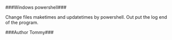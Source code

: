 ###Windows powershell###

Change files maketimes and updatetimes by powershell.
Out put the log end of the program.

###Author Tommy###
